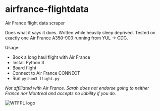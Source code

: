 # airfrance-flightdata
Air France flight data scraper

Does what it says it does. Written while heavily sleep deprived. Tested on exactly one Air France A350-900 running from YUL -> CDG.

Usage:
- Book a long haul flight with Air France
- Install Python 3
- Board flight
- Connect to Air France CONNECT
- Run `python3 flight.py`

*Not affiliated with Air France. Sarah does not endorse going to neither France nor Montreal and accepts no liability if you do.*

![WTFPL logo](http://www.wtfpl.net/wp-content/uploads/2012/12/wtfpl.svg)
